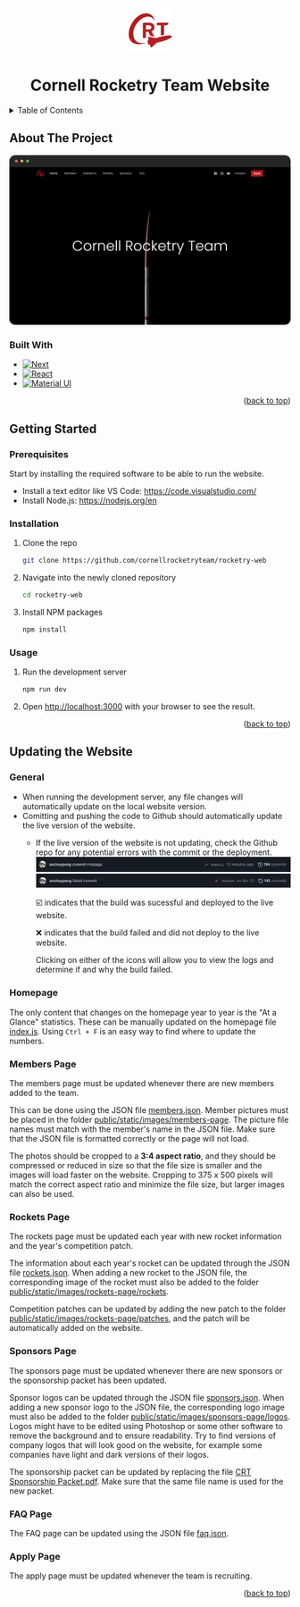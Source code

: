 <a name="readme-top"></a>


<!-- PROJECT LOGO -->
<br />
<div align="center">
  <a href="https://github.com/cornellrocketryteam/rocketry-web">
    <img src="public\static\crt.png" alt="Logo" width="80" height="80">
  </a>

<h1 align="center">Cornell Rocketry Team Website</h1>
</div>



<!-- TABLE OF CONTENTS -->
<details>
  <summary>Table of Contents</summary>
  <ol>
    <li>
      <a href="#about-the-project">About The Project</a>
      <ul>
        <li><a href="#built-with">Built With</a></li>
      </ul>
    </li>
    <li>
      <a href="#getting-started">Getting Started</a>
      <ul>
        <li><a href="#prerequisites">Prerequisites</a></li>
        <li><a href="#installation">Installation</a></li>
      </ul>
    </li>
    <li><a href="#usage">Usage</a></li>
    <li><a href="#roadmap">Roadmap</a></li>
    <li><a href="#contributing">Contributing</a></li>
    <li><a href="#license">License</a></li>
    <li><a href="#contact">Contact</a></li>
    <li><a href="#acknowledgments">Acknowledgments</a></li>
  </ol>
</details>



<!-- ABOUT THE PROJECT -->
## About The Project

[![Product Name Screen Shot](website.png)](https://example.com)



### Built With

* [![Next][Next.js]][Next-url]
* [![React][React.js]][React-url]
* [![Material UI][Material-ui]][material-ui-url]

<p align="right">(<a href="#readme-top">back to top</a>)</p>



<!-- GETTING STARTED -->
## Getting Started



### Prerequisites

Start by installing the required software to be able to run the website. 

* Install a text editor like VS Code: https://code.visualstudio.com/
* Install Node.js: https://nodejs.org/en

### Installation

1. Clone the repo
    ```sh
    git clone https://github.com/cornellrocketryteam/rocketry-web
    ```
2. Navigate into the newly cloned repository
    ```sh
    cd rocketry-web
    ```
3. Install NPM packages
    ```sh
    npm install
    ```

### Usage

1. Run the development server
    ```sh
    npm run dev
    ```
2. Open [http://localhost:3000](http://localhost:3000) with your browser to see the result.

<p align="right">(<a href="#readme-top">back to top</a>)</p>


## Updating the Website

### General
- When running the development server, any file changes will automatically update on the local website version.
- Comitting and pushing the code to Github should automatically update the live version of the website.
  - If the live version of the website is not updating, check the Github repo for any potential errors with the commit or the deployment.
  ![Example commit](commit.png) 
  ![Example failed commit](failed-commit.png)

    ☑️ indicates that the build was sucessful and deployed to the live website.

    ❌ indicates that the build failed and did not deploy to the live website.

    Clicking on either of the icons will allow you to view the logs and determine if and why the build failed.


### Homepage

The only content that changes on the homepage year to year is the "At a Glance" statistics. These can be manually updated on the homepage file [index.js](pages/index.js). Using `Ctrl + F` is an easy way to find where to update the numbers.

### Members Page

The members page must be updated whenever there are new members added to the team. 

This can be done using the JSON file [members.json](public/static/members/members.json). Member pictures must be placed in the folder [public/static/images/members-page](public/static/images/members-page). The picture file names must match with the member's name in the JSON file. Make sure that the JSON file is formatted correctly or the page will not load.

The photos should be cropped to a **3:4 aspect ratio**, and they should be compressed or reduced in size so that the file size is smaller and the images will load faster on the website. Cropping to 375 x 500 pixels will match the correct aspect ratio and minimize the file size, but larger images can also be used.


### Rockets Page

The rockets page must be updated each year with new rocket information and the year's competition patch. 

The information about each year's rocket can be updated through the JSON file [rockets.json](public/static/rockets/rockets.json). When adding a new rocket to the JSON file, the corresponding image of the rocket must also be added to the folder [public/static/images/rockets-page/rockets](public/static/images/rockets-page/rockets). 

Competition patches can be updated by adding the new patch to the folder [public/static/images/rockets-page/patches](public/static/images/rockets-page/patches), and the patch will be automatically added on the website.


### Sponsors Page

The sponsors page must be updated whenever there are new sponsors or the sponsorship packet has been updated. 

Sponsor logos can be updated through the JSON file [sponsors.json](public/static/sponsors/sponsors.json). When adding a new sponsor logo to the JSON file, the corresponding logo image must also be added to the folder [public/static/images/sponsors-page/logos](public/static/images/sponsors-page/logos). Logos might have to be edited using Photoshop or some other software to remove the background and to ensure readability. Try to find versions of company logos that will look good on the website, for example some companies have light and dark versions of their logos.

The sponsorship packet can be updated by replacing the file [CRT Sponsorship Packet.pdf](public/static/CRT%20Sponsorship%20Packet.pdf). Make sure that the same file name is used for the new packet.


### FAQ Page

The FAQ page can be updated using the JSON file [faq.json](public/static/faq/faq.json).

### Apply Page

The apply page must be updated whenever the team is recruiting.



<p align="right">(<a href="#readme-top">back to top</a>)</p>


[Next.js]: https://img.shields.io/badge/next.js-000000?style=for-the-badge&logo=nextdotjs&logoColor=white
[Next-url]: https://nextjs.org/
[React.js]: https://img.shields.io/badge/React-20232A?style=for-the-badge&logo=react&logoColor=61DAFB
[React-url]: https://reactjs.org/
[Material-ui]: https://img.shields.io/badge/Material--UI-0081CB?style=for-the-badge&logo=mui&logoColor=white
[Material-ui-url]: https://mui.com/material-ui/